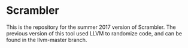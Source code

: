 # Scrambler
This is the repository for the summer 2017 version of Scrambler.
The previous version of this tool used LLVM to randomize code, and can be found in the llvm-master branch.